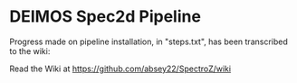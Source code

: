 # DEIMOS Spec2d Pipeline

Progress made on pipeline installation, in "steps.txt", has been transcribed to the wiki:

Read the Wiki at https://github.com/absey22/SpectroZ/wiki
